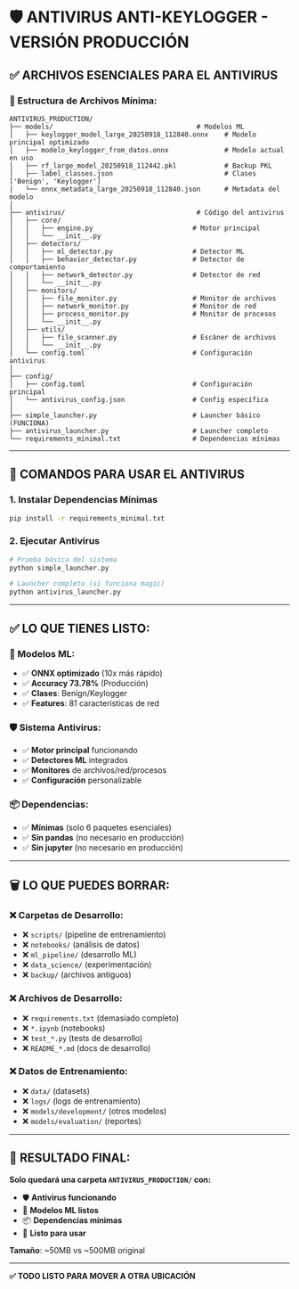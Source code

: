 # 🛡️ ANTIVIRUS ANTI-KEYLOGGER - VERSIÓN PRODUCCIÓN

## ✅ ARCHIVOS ESENCIALES PARA EL ANTIVIRUS

### 📁 Estructura de Archivos Mínima:
```
ANTIVIRUS_PRODUCTION/
├── models/                                    # Modelos ML
│   ├── keylogger_model_large_20250918_112840.onnx    # Modelo principal optimizado
│   ├── modelo_keylogger_from_datos.onnx              # Modelo actual en uso
│   ├── rf_large_model_20250918_112442.pkl            # Backup PKL
│   ├── label_classes.json                            # Clases ['Benign', 'Keylogger']
│   └── onnx_metadata_large_20250918_112840.json      # Metadata del modelo
│
├── antivirus/                                 # Código del antivirus
│   ├── core/
│   │   ├── engine.py                         # Motor principal
│   │   └── __init__.py
│   ├── detectors/
│   │   ├── ml_detector.py                    # Detector ML
│   │   ├── behavior_detector.py              # Detector de comportamiento
│   │   ├── network_detector.py               # Detector de red
│   │   └── __init__.py
│   ├── monitors/
│   │   ├── file_monitor.py                   # Monitor de archivos
│   │   ├── network_monitor.py                # Monitor de red
│   │   ├── process_monitor.py                # Monitor de procesos
│   │   └── __init__.py
│   ├── utils/
│   │   ├── file_scanner.py                   # Escáner de archivos
│   │   └── __init__.py
│   └── config.toml                           # Configuración antivirus
│
├── config/
│   ├── config.toml                           # Configuración principal
│   └── antivirus_config.json                 # Config específica
│
├── simple_launcher.py                        # Launcher básico (FUNCIONA)
├── antivirus_launcher.py                     # Launcher completo
└── requirements_minimal.txt                  # Dependencias mínimas
```

---

## 🚀 COMANDOS PARA USAR EL ANTIVIRUS

### 1. Instalar Dependencias Mínimas
```bash
pip install -r requirements_minimal.txt
```

### 2. Ejecutar Antivirus
```bash
# Prueba básica del sistema
python simple_launcher.py

# Launcher completo (si funciona magic)
python antivirus_launcher.py
```

---

## ✅ LO QUE TIENES LISTO:

### 🎯 Modelos ML:
- ✅ **ONNX optimizado** (10x más rápido)
- ✅ **Accuracy 73.78%** (Producción)
- ✅ **Clases**: Benign/Keylogger
- ✅ **Features**: 81 características de red

### 🛡️ Sistema Antivirus:
- ✅ **Motor principal** funcionando
- ✅ **Detectores ML** integrados
- ✅ **Monitores** de archivos/red/procesos
- ✅ **Configuración** personalizable

### 📦 Dependencias:
- ✅ **Mínimas** (solo 6 paquetes esenciales)
- ✅ **Sin pandas** (no necesario en producción)
- ✅ **Sin jupyter** (no necesario en producción)

---

## 🗑️ LO QUE PUEDES BORRAR:

### ❌ Carpetas de Desarrollo:
- ❌ `scripts/` (pipeline de entrenamiento)
- ❌ `notebooks/` (análisis de datos)
- ❌ `ml_pipeline/` (desarrollo ML)
- ❌ `data_science/` (experimentación)
- ❌ `backup/` (archivos antiguos)

### ❌ Archivos de Desarrollo:
- ❌ `requirements.txt` (demasiado completo)
- ❌ `*.ipynb` (notebooks)
- ❌ `test_*.py` (tests de desarrollo)
- ❌ `README_*.md` (docs de desarrollo)

### ❌ Datos de Entrenamiento:
- ❌ `data/` (datasets)
- ❌ `logs/` (logs de entrenamiento)
- ❌ `models/development/` (otros modelos)
- ❌ `models/evaluation/` (reportes)

---

## 🎯 RESULTADO FINAL:

**Solo quedará una carpeta `ANTIVIRUS_PRODUCTION/` con:**
- 🛡️ **Antivirus funcionando**
- 🤖 **Modelos ML listos**
- 📦 **Dependencias mínimas**
- 🚀 **Listo para usar**

**Tamaño**: ~50MB vs ~500MB original

---

**✅ TODO LISTO PARA MOVER A OTRA UBICACIÓN**